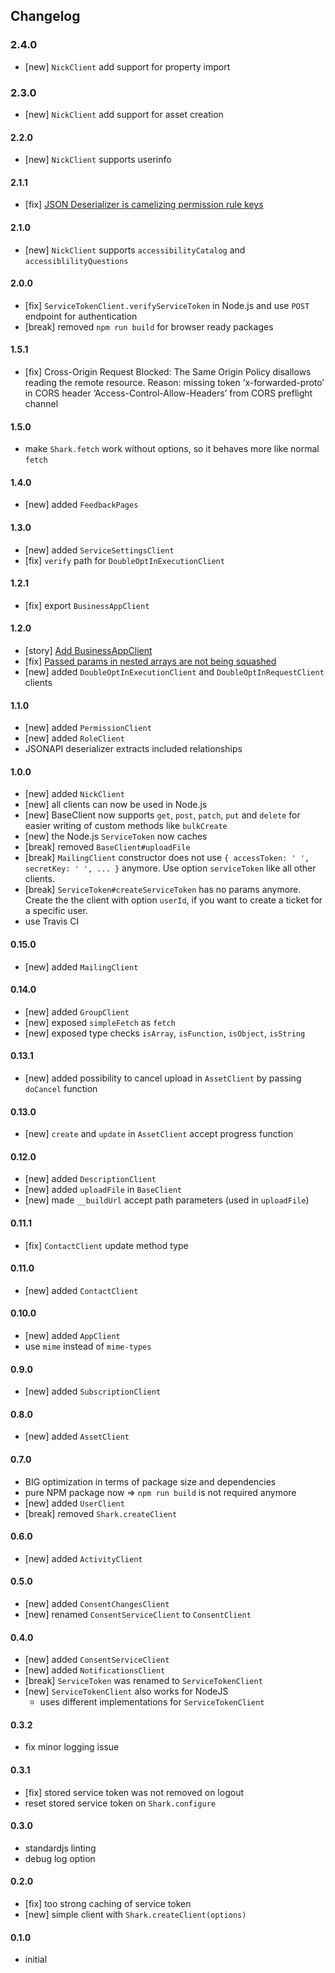 ## Changelog

### 2.4.0
- [new] `NickClient` add support for property import

### 2.3.0
- [new] `NickClient` add support for asset creation

#### 2.2.0
- [new] `NickClient` supports userinfo

#### 2.1.1
- [fix] [JSON Deserializer is camelizing permission rule keys](https://www.pivotaltracker.com/story/show/168646343)

#### 2.1.0
- [new] `NickClient` supports `accessibilityCatalog` and `accessiblilityQuestions`

#### 2.0.0
- [fix] `ServiceTokenClient.verifyServiceToken` in Node.js and use `POST`
    endpoint for authentication
- [break] removed `npm run build` for browser ready packages

#### 1.5.1
- [fix] Cross-Origin Request Blocked: The Same Origin Policy disallows reading the remote resource.
  Reason: missing token ‘x-forwarded-proto’ in CORS header ‘Access-Control-Allow-Headers’ from CORS preflight channel

#### 1.5.0
- make `Shark.fetch` work without options, so it behaves more like normal `fetch`

#### 1.4.0
- [new] added `FeedbackPages`

#### 1.3.0
- [new] added `ServiceSettingsClient`
- [fix] `verify` path for `DoubleOptInExecutionClient`

#### 1.2.1
- [fix] export `BusinessAppClient`

#### 1.2.0
- [story] [Add BusinessAppClient](https://www.pivotaltracker.com/story/show/166155315)
- [fix] [Passed params in nested arrays are not being squashed](https://www.pivotaltracker.com/story/show/166155374)
- [new] added `DoubleOptInExecutionClient` and `DoubleOptInRequestClient` clients

#### 1.1.0
- [new] added `PermissionClient`
- [new] added `RoleClient`
- JSONAPI deserializer extracts included relationships

#### 1.0.0
- [new] added `NickClient`
- [new] all clients can now be used in Node.js
- [new] BaseClient now supports `get`, `post`, `patch`, `put` and `delete` for
    easier writing of custom methods like `bulkCreate`
- [new] the Node.js `ServiceToken` now caches
- [break] removed `BaseClient#uploadFile`
- [break] `MailingClient` constructor does not use `{ accessToken: ' ', secretKey: ' ', ...
    }` anymore. Use option `serviceToken` like all other clients.
- [break] `ServiceToken#createServiceToken` has no params anymore. Create the
    the client with option `userId`, if you want to create a ticket for a
    specific user.
- use Travis CI

#### 0.15.0
- [new] added `MailingClient`

#### 0.14.0
- [new] added `GroupClient`
- [new] exposed `simpleFetch` as `fetch`
- [new] exposed type checks `isArray`, `isFunction`, `isObject`, `isString`

#### 0.13.1
- [new] added possibility to cancel upload in `AssetClient` by passing `doCancel` function

#### 0.13.0
- [new] `create` and `update` in `AssetClient` accept progress function

#### 0.12.0
- [new] added `DescriptionClient`
- [new] added `uploadFile` in `BaseClient`
- [new] made `__buildUrl` accept path parameters (used in `uploadFile`)

#### 0.11.1
- [fix] `ContactClient` update method type

#### 0.11.0
- [new] added `ContactClient`

#### 0.10.0
- [new] added `AppClient`
- use `mime` instead of `mime-types`

#### 0.9.0
- [new] added `SubscriptionClient`

#### 0.8.0
- [new] added `AssetClient`

#### 0.7.0
- BIG optimization in terms of package size and dependencies
- pure NPM package now => `npm run build` is not required anymore
- [new] added `UserClient`
- [break] removed `Shark.createClient`

#### 0.6.0
- [new] added `ActivityClient`

#### 0.5.0
- [new] added `ConsentChangesClient`
- [new] renamed `ConsentServiceClient` to `ConsentClient`

#### 0.4.0
- [new] added `ConsentServiceClient`
- [new] added `NotificationsClient`
- [break] `ServiceToken` was renamed to `ServiceTokenClient`
- [new] `ServiceTokenClient` also works for NodeJS
  - uses different implementations for `ServiceTokenClient`

#### 0.3.2
- fix minor logging issue

#### 0.3.1
- [fix] stored service token was not removed on logout
- reset stored service token on `Shark.configure`

#### 0.3.0
- standardjs linting
- debug log option

#### 0.2.0
- [fix] too strong caching of service token
- [new] simple client with `Shark.createClient(options)`

#### 0.1.0
- initial
